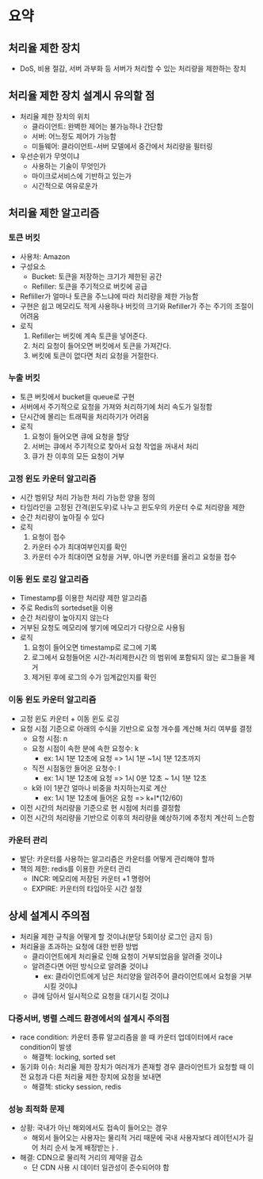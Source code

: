 # 요약

## 처리율 제한 장치

- DoS, 비용 절감, 서버 과부화 등 서버가 처리할 수 있는 처리량을 제한하는 장치

## 처리율 제한 장치 설계시 유의할 점

- 처리율 제한 장치의 위치
    - 클라이언트: 완벽한 제어는 불가능하나 간단함
    - 서버: 어느정도 제어가 가능함
    - 미들웨어: 클라이언트-서버 모델에서 중간에서 처리량을 필터링
- 우선순위가 무엇이냐
    - 사용하는 기술이 무엇인가
    - 마이크로서비스에 기반하고 있는가
    - 시간적으로 여유로운가

## 처리율 제한 알고리즘

### 토큰 버킷

- 사용처: Amazon
- 구성요소
    - Bucket: 토큰을 저장하는 크기가 제한된 공간
    - Refiller: 토큰을 주기적으로 버킷에 공급
- Refliller가 얼마나 토큰을 주느냐에 따라 처리량을 제한 가능함
- 구현은 쉽고 메모리도 적게 사용하나 버킷의 크기와 Refiller가 주는 주기의 조절이 어려움
- 로직
    1. Refiller는 버킷에 계속 토큰을 넣어준다.
    2. 처리 요청이 들어오면 버킷에서 토큰을 가져간다.
    3. 버킷에 토큰이 없다면 처리 요청을 거절한다.

### 누출 버킷

- 토큰 버킷에서 bucket을 queue로 구현
- 서버에서 주기적으로 요청을 가져와 처리하기에 처리 속도가 일정함
- 단시간에 몰리는 트래픽을 처리하기가 어려움
- 로직
    1. 요청이 들어오면 큐에 요청을 할당
    2. 서버는 큐에서 주기적으로 찾아서 요청 작업을 꺼내서 처리
    3. 큐가 찬 이후의 모든 요청이 거부

### 고정 윈도 카운터 알고리즘

- 시간 범위당 처리 가능한 처리 가능한 양을 정의
- 타임라인을 고정된 간격(윈도우)로 나누고 윈도우의 카운터 수로 처리량을 제한
- 순간 처리량이 높아질 수 있다
- 로직
    1. 요청이 접수
    2. 카운터 수가 최대여부인지를 확인
    3. 카운터 수가 최대이면 요청을 거부, 아니면 카운터를 올리고 요청을 접수

### 이동 윈도 로깅 알고리즘

- Timestamp를 이용한 처리량 제한 알고리즘
- 주로 Redis의 sortedset을 이용
- 순간 처리량이 높아지지 않는다
- 거부된 요청도 메모리에 쌓기에 메모리가 다량으로 사용됨
- 로직
	1. 요청이 들어오면 timestamp로 로그에 기록
	2. 로그에서 요청들어온 시간-처리제한시간 의 범위에 포함되지 않는 로그들을 제거
	3. 제거된 후에 로그의 수가 임계값인지를 확인

### 이동 윈도 카운터 알고리즘

- 고정 윈도 카운터 + 이동 윈도 로깅
- 요청 시점 기준으로 아래의 수식을 기반으로 요청 개수를 계산해 처리 여부를 결정
  - 요청 시점: n
  - 요청 시점이 속한 분에 속한 요청수: k
    - ex: 1시 1분 12초에 요청 => 1시 1분 ~1시 1분 12초까지
  - 직전 시점동안 들어온 요청수: l
    - ex: 1시 1분 12초에 요청 => 1시 0분 12초 ~ 1시 1분 12초
  - k와 l이 1분간 얼마나 비중을 차지하는지로 계산
    - ex: 1시 1분 12초에 들어온 요청 => k+l*(12/60)
- 이전 시간의 처리량을 기준으로 현 시점에 처리를 결정함
- 이전 시간의 처리량을 기반으로 이후의 처리량을 예상하기에 추정치 계산히 느슨함

### 카운터 관리

- 발단: 카운터를 사용하는 알고리즘은 카운터를 어떻게 관리해야 할까
- 책의 제한: redis를 이용한 카운터 관리
  - INCR: 메모리에 저장된 카운터 +1 명령어
  - EXPIRE: 카운터의 타임아웃 시간 설정

## 상세 설계시 주의점

- 처리율 제한 규칙을 어떻게 할 것이냐(분당 5회이상 로그인 금지 등)
- 처리율을 초과하는 요청에 대한 반환 방법
  - 클라이언트에게 처리율로 인해 요청이 거부되었음을 알려줄 것이냐
  - 알려준다면 어떤 방식으로 알려줄 것이냐
    - ex: 클라이언트에게 남은 처리양을 알려주어 클라이언트에서 요청을 거부시킬 것이냐
  - 큐에 담아서 일시적으로 요청을 대기시킬 것이냐

### 다중서버, 병렬 스레드 환경에서의 설계시 주의점

- race condition: 카운터 종류 알고리즘을 쓸 때 카운터 업데이터에서 race condition이 발생
  - 해결책: locking, sorted set
- 동기화 이슈: 처리율 제한 장치가 여러개가 존재할 경우 클라이언트가 요청할 때 이전 요청과 다른 처리율 제한 장치에 요청을 보내면 
  - 해결책: sticky session, redis

### 성능 최적화 문제

- 상황: 국내가 아닌 해외에서도 접속이 들어오는 경우
  - 해외서 들어오는 사용자는 물리적 거리 때문에 국내 사용자보다 레이턴시가 길어 처리 순서 늦게 배정받는ㅏ.
- 해결: CDN으로 물리적 거리의 제약을 감소
  - 단 CDN 사용 시 데이터 일관성이 준수되어야 함

